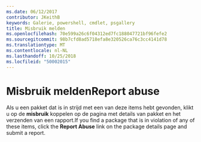 ```yaml
---
ms.date: 06/12/2017
contributor: JKeithB
keywords: Galerie, powershell, cmdlet, psgallery
title: Misbruik melden
ms.openlocfilehash: 70e599a26c6f04312ed7fc188047721bf96fefe2
ms.sourcegitcommit: 98b7cfd8ad5718efa8e320526ca76c3cc4141d78
ms.translationtype: MT
ms.contentlocale: nl-NL
ms.lasthandoff: 10/25/2018
ms.locfileid: "50002015"
---
```

# <a name="report-abuse"></a><span data-ttu-id="6960f-103">Misbruik melden</span><span class="sxs-lookup"><span data-stu-id="6960f-103">Report abuse</span></span>

<span data-ttu-id="6960f-104">Als u een pakket dat is in strijd met een van deze items hebt gevonden, klikt u op de **misbruik** koppelen op de pagina met details van pakket en het verzenden van een rapport.</span><span class="sxs-lookup"><span data-stu-id="6960f-104">If you find a package that is in violation of any of these items, click the **Report Abuse** link on the package details page and submit a report.</span></span>
